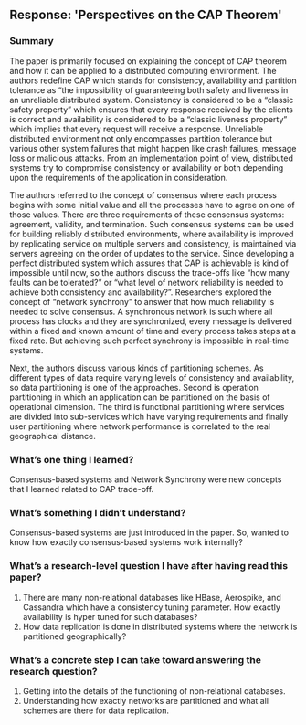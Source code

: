 ﻿## Response: 'Perspectives on the CAP Theorem'

### Summary
The paper is primarily focused on explaining the concept of CAP theorem and how it can be applied to a distributed computing environment. The authors redefine CAP which stands for consistency, availability and partition tolerance as “the impossibility of guaranteeing both safety and liveness in an unreliable distributed system. Consistency is considered to be a “classic safety property” which ensures that every response received by the clients is correct and availability is considered to be a “classic liveness property” which implies that every request will receive a response. Unreliable distributed environment not only encompasses partition tolerance but various other system failures that might happen like crash failures, message loss or malicious attacks. From an implementation point of view, distributed systems try to compromise consistency or availability or both depending upon the requirements of the application in consideration.

The authors referred to the concept of consensus where each process begins with some initial value and all the processes have to agree on one of those values. There are three requirements of these consensus systems: agreement, validity, and termination. Such consensus systems can be used for building reliably distributed environments, where availability is improved by replicating service on multiple servers and consistency, is maintained via servers agreeing on the order of updates to the service. Since developing a perfect distributed system which assures that CAP is achievable is kind of impossible until now, so the authors discuss the trade-offs like “how many faults can be tolerated?” or “what level of network reliability is needed to achieve both consistency and availability?”. Researchers explored the concept of “network synchrony” to answer that how much reliability is needed to solve consensus. A synchronous network is such where all process has clocks and they are synchronized, every message is delivered within a fixed and known amount of time and every process takes steps at a fixed rate. But achieving such perfect synchrony is impossible in real-time systems.

Next, the authors discuss various kinds of partitioning schemes. As different types of data require varying levels of consistency and availability, so data partitioning is one of the approaches. Second is operation partitioning in which an application can be partitioned on the basis of operational dimension. The third is functional partitioning where services are divided into sub-services which have varying requirements and finally user partitioning where network performance is correlated to the real geographical distance.
### What’s one thing I learned?
Consensus-based systems and Network Synchrony were new concepts that I learned related to CAP trade-off.
### What’s something I didn’t understand?

Consensus-based systems are just introduced in the paper. So, wanted to know how exactly consensus-based systems work internally?
### What’s a research-level question I have after having read this paper?
1.  There are many non-relational databases like HBase, Aerospike, and Cassandra which have a consistency tuning parameter. How exactly availability is hyper tuned for such databases?
2.  How data replication is done in distributed systems where the network is partitioned geographically?
### What’s a concrete step I can take toward answering the research question?
1.  Getting into the details of the functioning of non-relational databases.
2.  Understanding how exactly networks are partitioned and what all schemes are there for data replication.


